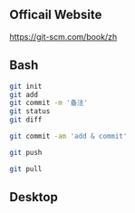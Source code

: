 ## Officail Website
https://git-scm.com/book/zh

## Bash

``` bash
git init
git add
git commit -m '备注'
git status
git diff

git commit -am 'add & commit'

git push

git pull
```


## Desktop
